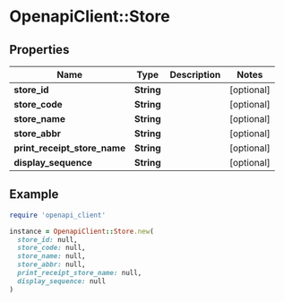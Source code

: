 # OpenapiClient::Store

## Properties

| Name | Type | Description | Notes |
| ---- | ---- | ----------- | ----- |
| **store_id** | **String** |  | [optional] |
| **store_code** | **String** |  | [optional] |
| **store_name** | **String** |  | [optional] |
| **store_abbr** | **String** |  | [optional] |
| **print_receipt_store_name** | **String** |  | [optional] |
| **display_sequence** | **String** |  | [optional] |

## Example

```ruby
require 'openapi_client'

instance = OpenapiClient::Store.new(
  store_id: null,
  store_code: null,
  store_name: null,
  store_abbr: null,
  print_receipt_store_name: null,
  display_sequence: null
)
```

